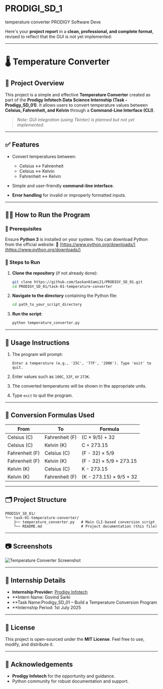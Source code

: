 # PRODIGI_SD_1
temperature  converter PRODIGY Software Deve

Here's your **project report** in a **clean, professional, and complete format**, revised to reflect that the GUI is not yet implemented:

---

# 🌡️ Temperature Converter

## 📌 Project Overview

This project is a simple and effective **Temperature Converter** created as part of the **Prodigy Infotech Data Science Internship (Task - Prodigy\_SD\_01)**.
It allows users to convert temperature values between **Celsius, Fahrenheit, and Kelvin** through a **Command-Line Interface (CLI)**.

> *Note: GUI integration (using Tkinter) is planned but not yet implemented.*

---

## ✅ Features

* Convert temperatures between:

  * Celsius ↔ Fahrenheit
  * Celsius ↔ Kelvin
  * Fahrenheit ↔ Kelvin
* Simple and user-friendly **command-line interface**.
* **Error handling** for invalid or improperly formatted inputs.

---

## 🧑‍💻 How to Run the Program

### 🔧 Prerequisites

Ensure **Python 3** is installed on your system.
You can download Python from the official website:
🔗 [https://www.python.org/downloads/](https://www.python.org/downloads/)

### 🚀 Steps to Run

1. **Clone the repository** (if not already done):

   ```bash
   git clone https://github.com/SaskankSami21/PRODIGY_SD_01.git
   cd PRODIGY_SD_01/task-01-temperature-converter
   ```

2. **Navigate to the directory** containing the Python file:

   ```bash
   cd path_to_your_script_directory
   ```

3. **Run the script**:

   ```bash
   python temperature_converter.py
   ```

---

## 🧪 Usage Instructions

1. The program will prompt:

   ```
   Enter a temperature (e.g., '25C', '77F', '298K'). Type 'exit' to quit.
   ```
2. Enter values such as `100C`, `32F`, or `273K`.
3. The converted temperatures will be shown in the appropriate units.
4. Type `exit` to quit the program.

---

## 🧠 Conversion Formulas Used

| From           | To             | Formula                 |
| -------------- | -------------- | ----------------------- |
| Celsius (C)    | Fahrenheit (F) | (C × 9/5) + 32          |
| Celsius (C)    | Kelvin (K)     | C + 273.15              |
| Fahrenheit (F) | Celsius (C)    | (F - 32) × 5/9          |
| Fahrenheit (F) | Kelvin (K)     | (F - 32) × 5/9 + 273.15 |
| Kelvin (K)     | Celsius (C)    | K - 273.15              |
| Kelvin (K)     | Fahrenheit (F) | (K - 273.15) × 9/5 + 32 |

---

## 🗂️ Project Structure

```
PRODIGY_SD_01/
└── task-01-temperature-converter/
    ├── temperature_converter.py   # Main CLI-based conversion script
    └── README.md                  # Project documentation (this file)
```

---

## 📷 Screenshots 


![Temperature Converter Screenshot](screenshots/temp_converter_gui.png)


---

## 🏫 Internship Details

* **Internship Provider:** [Prodigy Infotech](https://www.prodigyinfotech.com/)
* **Intern Name: Govind Sarki
* **Task Name:Prodigy\_SD\_01 – Build a Temperature Conversion Program
* **Internship Period: 1st July 2025

---

## 📝 License

This project is open-sourced under the **MIT License**.
Feel free to use, modify, and distribute it.

---

## 🙏 Acknowledgements

* **Prodigy Infotech** for the opportunity and guidance.
* Python community for robust documentation and support.



